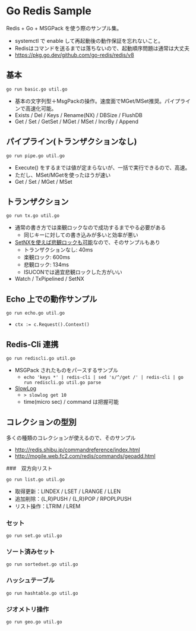 # Go Redis Sample

Redis + Go + MSGPack を使う際のサンプル集。

- systemctl で enable して再起動後の動作保証を忘れないこと。
- Redisはコマンドを送るまでは落ちないので、起動順序問題は通常は大丈夫
- https://pkg.go.dev/github.com/go-redis/redis/v8

## 基本

`go run basic.go util.go`

- 基本の文字列型＋MsgPackの操作。速度面でMGet/MSet推奨。パイプラインで高速化可能。
- Exists / Del / Keys / Rename(NX) / DBSize / FlushDB
- Get / Set / GetSet / MGet / MSet / IncrBy / Append

## パイプライン(トランザクションなし)

`go run pipe.go util.go`

- Execute() をするまでは値が定まらないが、一括で実行できるので、高速。
- ただし、MSet/MGetを使ったほうが速い
- Get / Set / MGet / MSet

## トランザクション

`go run tx.go util.go`

- 通常の書き方では楽観ロックなので成功するまでやる必要がある
  - 同じキーに対しての書き込みが多いと効率が悪い
- [SetNXを使えば悲観ロックも可能](http://redis.shibu.jp/commandreference/strings.html)なので、そのサンプルもあり
  - トランザクションなし:  40ms
  - 楽観ロック: 600ms
  - 悲観ロック: 134ms
  - ISUCONでは適宜悲観ロックした方がいい
- Watch / TxPipelined / SetNX

## Echo 上での動作サンプル

`go run echo.go util.go`

- `ctx := c.Request().Context()`

## Redis-Cli 連携

`go run rediscli.go util.go`

- MSGPack されたものをパースするサンプル
  - `echo 'keys *' | redis-cli | sed 's/^/get /' | redis-cli | go run rediscli.go util.go parse`
- [SlowLog](https://redis.io/commands/slowlog)
  - `> slowlog get 10`
  - time(micro sec) / command は把握可能

## コレクションの型別

多くの種類のコレクションが使えるので、そのサンプル

- http://redis.shibu.jp/commandreference/index.html
- http://mogile.web.fc2.com/redis/commands/geoadd.html

###　双方向リスト

`go run list.go util.go`

- 取得更新：LINDEX / LSET / LRANGE / LLEN
- 追加削除：{L,R}PUSH / {L,R}POP / RPOPLPUSH
- リスト操作：LTRIM / LREM

### セット

`go run set.go util.go`

### ソート済みセット

`go run sortedset.go util.go`

### ハッシュテーブル

`go run hashtable.go util.go`

### ジオメトリ操作

`go run geo.go util.go`
